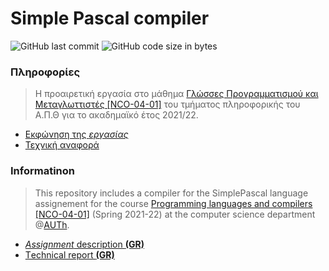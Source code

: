 # Simple Pascal compiler

<img alt="GitHub last commit" src="https://img.shields.io/github/last-commit/akorkos/Simple-Pascal-Compiler"> <img alt="GitHub code size in bytes" src="https://img.shields.io/github/languages/code-size/akorkos/Simple-Pascal-Compiler">

### Πληροφορίες 
> Η προαιρετική εργασία στο μάθημα [Γλώσσες Προγραμματισμού και Μεταγλωττιστές [NCO-04-01]](https://elearning.auth.gr/course/view.php?id=8084) του τμήματος πληροφορικής του Α.Π.Θ για το ακαδημαϊκό έτος 2021/22. <br />

* [Εκφώνηση της *εργασίας*](https://github.com/akorkos/Simple-Pascal/raw/master/Assignment_description.pdf)
* [Τεχνική αναφορά](https://github.com/akorkos/Simple-Pascal-Compiler/blob/master/SGP%20-%20Report.pdf)

### Informatinon 
> This repository includes a compiler for the SimplePascal language assignement for the course [Programming languages and compilers [NCO-04-01]](https://elearning.auth.gr/course/view.php?id=8084) (Spring 2021-22) at the computer science department @[AUTh](https://www.auth.gr/en/).

* [*Assignment* description **(GR)**](https://github.com/akorkos/Simple-Pascal/raw/master/Assignment_description.pdf)
* [Τechnical report **(GR)**](https://github.com/akorkos/Simple-Pascal-Compiler/blob/master/SGP%20-%20Report.pdf)

